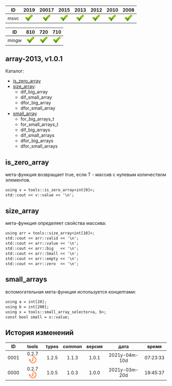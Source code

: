 ﻿
[S]: ../../../icons/point-red.png
[P]: ../../../icons/progress.png
[V]: ../../../icons/success.png
[X]: ../../../icons/failed.png
[D]: ../../../icons/danger.png
[E]: ../../../icons/empty.png
[N]: ../../../icons/na.png

| **ID**  | 2019      | 20017     | 2015      | 2013      | 2012      | 2010      | 2008      |  
|:-------:|:---------:|:---------:|:---------:|:---------:|:---------:|:---------:|:---------:|  
|  msvc   | [![V]][M] | [![V]][M] | [![V]][M] | [![V]][M] | [![V]][M] | [![V]][M] | [![V]][M] |  

| **ID**  | 810       | 720       | 710       |  
|:-------:|:---------:|:---------:|:---------:|  
|  mingw  | [![V]][M] | [![V]][M] | [![V]][M] |  

[M]: #array  "инструменты для работы с массивами"  
[1]: #is_zero_array  "tru, если массив нулевого размера"  
[2]: #size_array     "свойства массивов"  
[3]: #small_array    "обработка массивов"  

array-2013, v1.0.1
---
Каталог:  
  - [is_zero_array][1]  
  - [size_array][2]:  
    - dif_big_array  
    - dif_small_array  
    - dfor_big_array  
    - dfor_small_array  
  - [small_array][3]  
    - for_big_arrays_t  
    - for_small_arrays_t  
    - dif_big_arrays  
    - dif_small_arrays  
    - dfor_big_arrays  
    - dfor_small_arrays  

is_zero_array
---
мета-функция возвращает true, 
если T - массив с нулевым количеством элементов.  
```
using v = tools::is_zero_array<int[0]>;
std::cout << v::value << '\n';
```

size_array
---
мета-функция определяет свойства массива:  
```
using arr = tools::size_array<int[10]>;
std::cout << arr::valid << '\n';
std::cout << arr::value << '\n';
std::cout << arr::big   << '\n';
std::cout << arr::Small << '\n';
std::cout << arr::empty << '\n';
std::cout << arr::zero  << '\n';
```

small_arrays
---
вспомогательная мета-функция используется концептами:
```
using a = int[20];
using b = int[200];
using x = tools::small_array_selector<a, b>;
const bool small = x::value;
```

История изменений
---

| **ID** | tools           | types | common | версия |     дата      |   время   |  
|:------:|:---------------:|:-----:|:------:|:------:|:-------------:|:---------:|  
|  0001  | 0.2.7 [![P]][M] | 1.2.5 | 1.1.3  | 1.0.1  | 2021y-04m-10d | 07:23:33  |  
|  0000  | 0.2.7 [![P]][M] | 1.0.5 | 1.0.3  | 1.0.0  | 2021y-03m-20d | 19:45:37  |  


